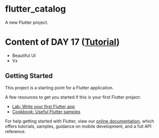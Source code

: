 # flutter_catalog

A new Flutter project.

# Content of DAY 17 ([Tutorial](https://www.youtube.com/watch?v=1PcXcnZktKg&list=PLrjrqTcKCnhTXI2GyPkaQF47inLp6LoIC&index=17))

- Beautiful UI
- Vx

## Getting Started

This project is a starting point for a Flutter application.

A few resources to get you started if this is your first Flutter project:

- [Lab: Write your first Flutter app](https://flutter.dev/docs/get-started/codelab)
- [Cookbook: Useful Flutter samples](https://flutter.dev/docs/cookbook)

For help getting started with Flutter, view our
[online documentation](https://flutter.dev/docs), which offers tutorials,
samples, guidance on mobile development, and a full API reference.
